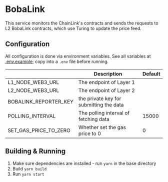 # BobaLink

This service monitors the ChainLink's contracts and sends the requests to L2 BobaLink contracts, which use  Turing to update the price feed.

## Configuration

All configuration is done via environment variables. See all variables at [.env.example](.env.example); copy into a `.env` file before running.

|                       | Description                             | Default |
| --------------------- | --------------------------------------- | ------- |
| L1_NODE_WEB3_URL      | The endpoint of Layer 1                 |         |
| L2_NODE_WEB3_URL      | The endpoint of Layer 2                 |         |
| BOBALINK_REPORTER_KEY | the private key for submitting the data |         |
| POLLING_INTERVAL      | The polling interval of fetching data   | 15000   |
| SET_GAS_PRICE_TO_ZERO | Whether set the gas price to 0          | 0       |

## Building & Running

1. Make sure dependencies are installed - run `yarn` in the base directory
2. Build `yarn build`
3. Run `yarn start`